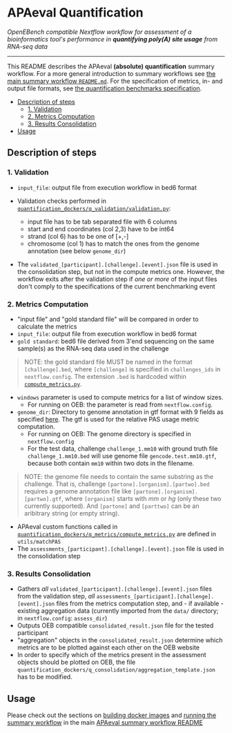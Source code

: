 # APAeval Quantification

*OpenEBench compatible Nextflow workflow for assessment of a bioinformatics tool's performance in **quantifying poly(A) site usage** from RNA-seq data*
___

This README describes the APAeval **(absolute) quantification** summary workflow. For a more general introduction to summary workflows see [the main summary workflow `README.md`][readme-swf]. For the specification of metrics, in- and output file formats, see [the quantification benchmarks specification][q-spec].

- [Description of steps](#description-of-steps)
  - [1. Validation](#1-validation)
  - [2. Metrics Computation](#2-metrics-computation)
  - [3. Results Consolidation](#3-results-consolidation)
- [Usage](#usage)
## Description of steps
### 1. Validation
- `input_file`: output file from execution workflow in bed6 format
- Validation checks performed in [`quantification_dockers/q_validation/validation.py`][validation-py]:
   - input file has to be tab separated file with 6 columns
   - start and end coordinates (col 2,3) have to be int64
   - strand (col 6) has to be one of [+,-]
   - chromosome (col 1) has to match the ones from the genome annotation (see below `genome_dir`)
  
- The `validated_[participant].[challenge].[event].json` file is used in the consolidation step, but not in the compute metrics one. However, the workflow exits after the validation step if *one or more* of the input files don't comply to the specifications of the current benchmarking event
  
### 2. Metrics Computation
- "input file" and "gold standard file" will be compared in order to calculate the metrics
- `input_file`: output file from execution workflow in bed6 format
- `gold standard`: bed6 file derived from 3'end sequencing on the same sample(s) as the RNA-seq data used in the challenge
>NOTE: the gold standard file MUST be named in the format `[challenge].bed`, where `[challenge]` is specified in `challenges_ids` in `nextflow.config`. The extension `.bed` is hardcoded within [`compute_metrics.py`][metrics-py].
- `windows` parameter is used to compute metrics for a list of window sizes.
    - For running on OEB: the parameter is read from `nextflow.config`.
- `genome_dir`: Directory to genome annotation in gtf format with 9 fields as specified [here](https://www.gencodegenes.org/pages/data_format.html). The gtf is used for the relative PAS usage metric computation.
  - For running on OEB: The genome directory is specified in `nextflow.config`
  - For the test data, challenge `challenge_1.mm10` with ground truth file `challenge_1.mm10.bed` will use genome file `gencode.test.mm10.gtf`, because both contain `mm10` within two dots in the filename.
> NOTE: the genome file needs to contain the same substring as the challenge. That is, challenge `[partone].[organism].[partwo].bed` requires a genome annotation file like `[partone].[organism].[partwo].gtf`, where `[organism]` starts with *mm* or *hg* (only these two currently supported). And `[partone]` and `[parttwo]` can be an aribitrary string (or empty string).
- APAeval custom functions called in [`quantification_dockers/q_metrics/compute_metrics.py`][metrics-py] are defined in `utils/matchPAS`
- The `assessments_[participant].[challenge].[event].json` file is used in the consolidation step


### 3. Results Consolidation
- Gathers *all* `validated_[participant].[challenge].[event].json` files from the validation step, *all* `assessments_[participant].[challenge].[event].json` files from the metrics computation step, and - if available - existing aggregation data (currently imported from the `data/` directory; in `nextflow.config`: `assess_dir`)
- Outputs OEB compatible `consolidated_result.json` file for the tested participant
- "aggregation" objects in the `consolidated_result.json` determine which metrics are to be plotted against each other on the OEB website
- In order to specify which of the metrics present in the assessment objects should be plotted on OEB, the file `quantification_dockers/q_consolidation/aggregation_template.json` has to be modified.

## Usage
Please check out the sections on [building docker images][build-images] and [running the summary workflow][run-workflow] in the main [APAeval summary workflow README][readme-swf]



[//]: # (References)
[readme-swf]: ../README.md
[build-images]: ../README.md#7-build-images
[run-workflow]: ../README.md#8-test-run
[q-spec]: ./specification/
[validation-py]:./quantification_dockers/q_validation/validation.py
[metrics-py]:./quantification_dockers/q_metrics/compute_metrics.py
[nextflow-config]: ./nextflow.config
[infiles-config]: ./infiles.config
